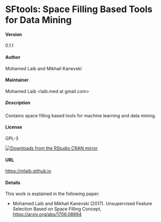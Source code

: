 # SFtools: Space Filling Based Tools for Data Mining

#### Version
0.1.1

#### Author
Mohamed Laib and Mikhail Kanevski

#### Maintainer
Mohamed Laib <laib.med at gmail.com>

##### Description
Contains space filling based tools for
    machine learning and data mining. 
    
#### License
GPL-3

[![Downloads from the RStudio CRAN mirror](http://cranlogs.r-pkg.org/badges/grand-total/SFtools)](http://cran.rstudio.com/package=SFtools)

#### URL
https://mlaib.github.io

#### Details
This work is explained in the following paper:
* Mohamed Laib and Mikhail Kanevski (2017). Unsupervised Feature Selection Based on Space
Filling Concept, https://arxiv.org/abs/1706.08894
